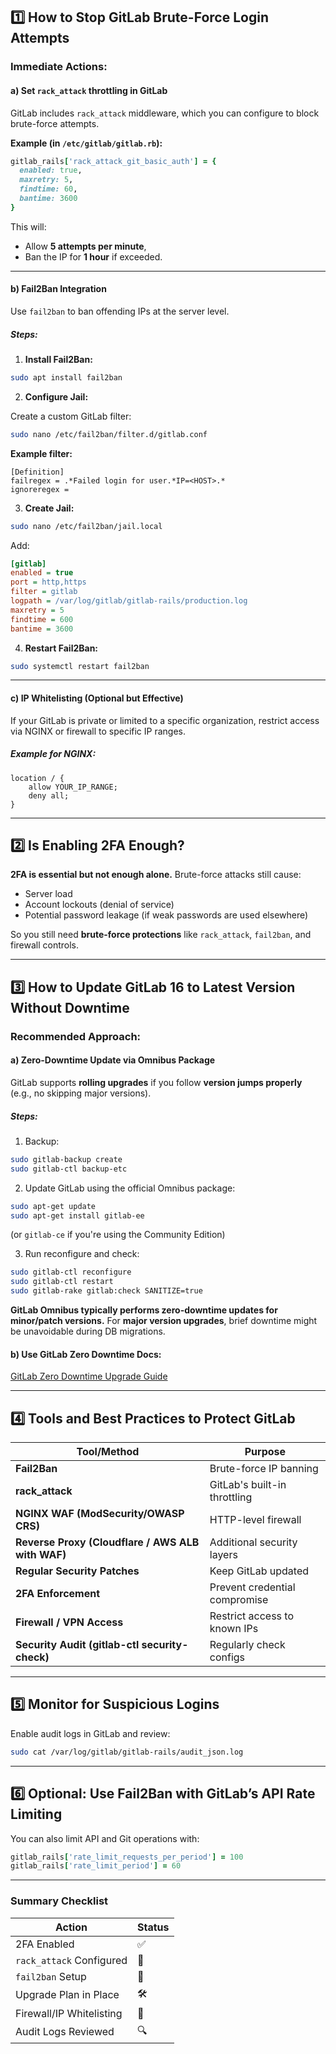 

## **1️⃣ How to Stop GitLab Brute-Force Login Attempts**

### **Immediate Actions:**

#### **a) Set `rack_attack` throttling in GitLab**

GitLab includes `rack_attack` middleware, which you can configure to block brute-force attempts.

**Example (in `/etc/gitlab/gitlab.rb`):**

```ruby
gitlab_rails['rack_attack_git_basic_auth'] = {
  enabled: true,
  maxretry: 5,
  findtime: 60,
  bantime: 3600
}
```

This will:

* Allow **5 attempts per minute**,
* Ban the IP for **1 hour** if exceeded.

---

#### **b) Fail2Ban Integration**

Use `fail2ban` to ban offending IPs at the server level.

##### **Steps:**

1. **Install Fail2Ban:**

```bash
sudo apt install fail2ban
```

2. **Configure Jail:**

Create a custom GitLab filter:

```bash
sudo nano /etc/fail2ban/filter.d/gitlab.conf
```

**Example filter:**

```
[Definition]
failregex = .*Failed login for user.*IP=<HOST>.*
ignoreregex =
```

3. **Create Jail:**

```bash
sudo nano /etc/fail2ban/jail.local
```

Add:

```ini
[gitlab]
enabled = true
port = http,https
filter = gitlab
logpath = /var/log/gitlab/gitlab-rails/production.log
maxretry = 5
findtime = 600
bantime = 3600
```

4. **Restart Fail2Ban:**

```bash
sudo systemctl restart fail2ban
```

---

#### **c) IP Whitelisting (Optional but Effective)**

If your GitLab is private or limited to a specific organization, restrict access via NGINX or firewall to specific IP ranges.

##### **Example for NGINX:**

```nginx
location / {
    allow YOUR_IP_RANGE;
    deny all;
}
```

---

## **2️⃣ Is Enabling 2FA Enough?**

**2FA is essential but not enough alone.**
Brute-force attacks still cause:

* Server load
* Account lockouts (denial of service)
* Potential password leakage (if weak passwords are used elsewhere)

So you still need **brute-force protections** like `rack_attack`, `fail2ban`, and firewall controls.

---

## **3️⃣ How to Update GitLab 16 to Latest Version Without Downtime**

### **Recommended Approach:**

#### **a) Zero-Downtime Update via Omnibus Package**

GitLab supports **rolling upgrades** if you follow **version jumps properly** (e.g., no skipping major versions).

##### **Steps:**

1. Backup:

```bash
sudo gitlab-backup create
sudo gitlab-ctl backup-etc
```

2. Update GitLab using the official Omnibus package:

```bash
sudo apt-get update
sudo apt-get install gitlab-ee
```

(or `gitlab-ce` if you're using the Community Edition)

3. Run reconfigure and check:

```bash
sudo gitlab-ctl reconfigure
sudo gitlab-ctl restart
sudo gitlab-rake gitlab:check SANITIZE=true
```

**GitLab Omnibus typically performs zero-downtime updates for minor/patch versions.**
For **major version upgrades**, brief downtime might be unavoidable during DB migrations.

#### **b) Use GitLab Zero Downtime Docs:**

[GitLab Zero Downtime Upgrade Guide](https://docs.gitlab.com/ee/update/#upgrading-without-downtime)

---

## **4️⃣ Tools and Best Practices to Protect GitLab**

| **Tool/Method**                                   | **Purpose**                   |
| ------------------------------------------------- | ----------------------------- |
| **Fail2Ban**                                      | Brute-force IP banning        |
| **rack\_attack**                                  | GitLab's built-in throttling  |
| **NGINX WAF (ModSecurity/OWASP CRS)**             | HTTP-level firewall           |
| **Reverse Proxy (Cloudflare / AWS ALB with WAF)** | Additional security layers    |
| **Regular Security Patches**                      | Keep GitLab updated           |
| **2FA Enforcement**                               | Prevent credential compromise |
| **Firewall / VPN Access**                         | Restrict access to known IPs  |
| **Security Audit (gitlab-ctl security-check)**    | Regularly check configs       |

---

## **5️⃣ Monitor for Suspicious Logins**

Enable audit logs in GitLab and review:

```bash
sudo cat /var/log/gitlab/gitlab-rails/audit_json.log
```

---

## **6️⃣ Optional: Use Fail2Ban with GitLab’s API Rate Limiting**

You can also limit API and Git operations with:

```ruby
gitlab_rails['rate_limit_requests_per_period'] = 100
gitlab_rails['rate_limit_period'] = 60
```

---

### **Summary Checklist**

| **Action**               | **Status** |
| ------------------------ | ---------- |
| 2FA Enabled              | ✅          |
| `rack_attack` Configured | 🔧         |
| `fail2ban` Setup         | 🔧         |
| Upgrade Plan in Place    | 🛠️        |
| Firewall/IP Whitelisting | 🔧         |
| Audit Logs Reviewed      | 🔍         |

